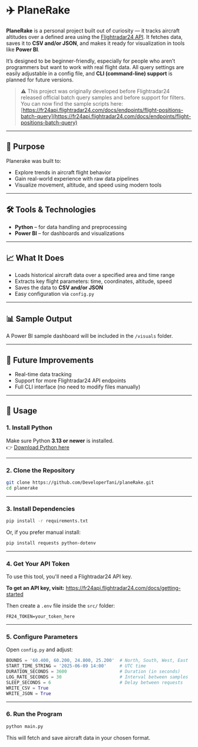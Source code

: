 # ✈️ PlaneRake

**PlaneRake** is a personal project built out of curiosity — it tracks aircraft altitudes over a defined area using the [Flightradar24 API](https://fr24api.flightradar24.com/docs). It fetches data, saves it to **CSV and/or JSON**, and makes it ready for visualization in tools like **Power BI**.

It’s designed to be beginner-friendly, especially for people who aren’t programmers but want to work with real flight data. All query settings are easily adjustable in a config file, and **CLI (command-line) support** is planned for future versions.

> ⚠️ This project was originally developed before Flightradar24 released official batch query samples and before support for filters. You can now find the sample scripts here:  
> [https://fr24api.flightradar24.com/docs/endpoints/flight-positions-batch-query](https://fr24api.flightradar24.com/docs/endpoints/flight-positions-batch-query)

---

## 📌 Purpose

Planerake was built to:

- Explore trends in aircraft flight behavior
- Gain real-world experience with raw data pipelines
- Visualize movement, altitude, and speed using modern tools

---

## 🛠️ Tools & Technologies

- **Python** – for data handling and preprocessing  
- **Power BI** – for dashboards and visualizations

---

## 📈 What It Does

- Loads historical aircraft data over a specified area and time range
- Extracts key flight parameters: time, coordinates, altitude, speed
- Saves the data to **CSV and/or JSON**
- Easy configuration via `config.py`

---

## 📊 Sample Output

A Power BI sample dashboard will be included in the `/visuals` folder.


---

## 🔧 Future Improvements

- Real-time data tracking
- Support for more Flightradar24 API endpoints
- Full CLI interface (no need to modify files manually)


---

## 🧪 Usage

### 1. Install Python

Make sure Python **3.13 or newer** is installed.  
👉 [Download Python here](https://www.python.org/downloads/)

---

### 2. Clone the Repository

```bash
git clone https://github.com/DeveloperTani/planeRake.git
cd planerake
```

---

### 3. Install Dependencies

```bash
pip install -r requirements.txt
```

Or, if you prefer manual install:

```bash
pip install requests python-dotenv
```

---

### 4. Get Your API Token

To use this tool, you'll need a Flightradar24 API key.

**To get an API key, visit:** https://fr24api.flightradar24.com/docs/getting-started

Then create a `.env` file inside the `src/` folder:

```
FR24_TOKEN=your_token_here
```

---

### 5. Configure Parameters

Open `config.py` and adjust:

```python
BOUNDS = '60.400, 60.200, 24.800, 25.200'  # North, South, West, East
START_TIME_STRING = '2025-06-09 14:00'     # UTC time
DURATION_SECONDS = 3600                    # Duration (in seconds)
LOG_RATE_SECONDS = 30                      # Interval between samples
SLEEP_SECONDS = 6                          # Delay between requests
WRITE_CSV = True
WRITE_JSON = True
```

---

### 6. Run the Program

```bash
python main.py
```

This will fetch and save aircraft data in your chosen format.



